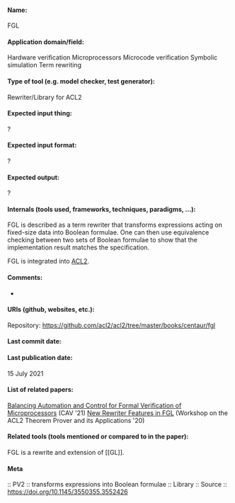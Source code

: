 #### Name:
FGL

#### Application domain/field:
Hardware verification
Microprocessors
Microcode verification
Symbolic simulation
Term rewriting

#### Type of tool (e.g. model checker, test generator):
Rewriter/Library for ACL2

#### Expected input thing:
?

#### Expected input format:
?

#### Expected output:
?

#### Internals (tools used, frameworks, techniques, paradigms, ...):
FGL is described as a term rewriter that transforms expressions acting on fixed-size data into Boolean formulae.
One can then use equivalence checking between two sets of Boolean formulae to show that the implementation result matches the specification.

FGL is integrated into [ACL2](ACL2.md).

#### Comments:
-

#### URIs (github, websites, etc.):
Repository: https://github.com/acl2/acl2/tree/master/books/centaur/fgl

#### Last commit date:

#### Last publication date:
15 July 2021

#### List of related papers:
[Balancing Automation and Control for Formal Verification of Microprocessors](https://doi.org/10.1007/978-3-030-81685-8_2) (CAV '21)
[New Rewriter Features in FGL](https://doi.org/10.4204/EPTCS.327.3) (Workshop on the ACL2 Theorem Prover and its Applications '20)

#### Related tools (tools mentioned or compared to in the paper):
FGL is a rewrite and extension of [[GL]].

#### Meta
:: PV2 :: transforms expressions into Boolean formulae
:: Library
:: Source :: https://doi.org/10.1145/3550355.3552426